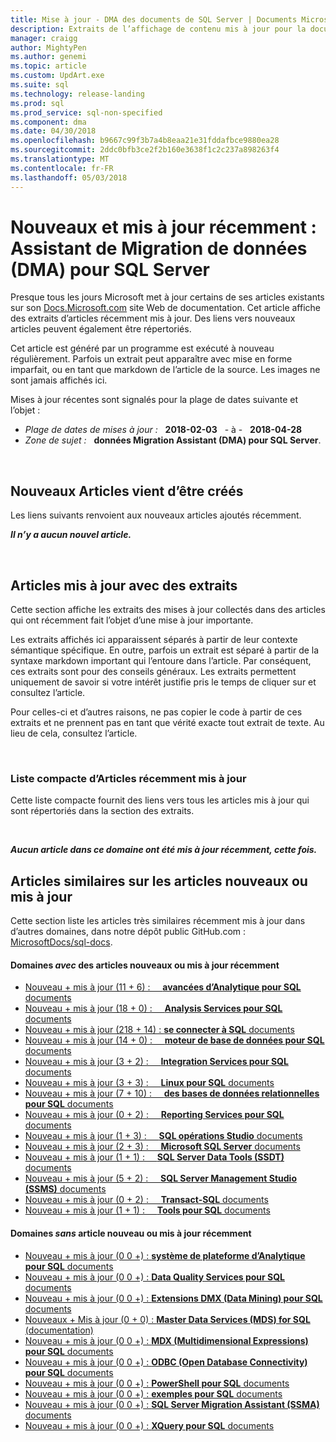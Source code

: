 ```yaml
---
title: Mise à jour - DMA des documents de SQL Server | Documents Microsoft
description: Extraits de l’affichage de contenu mis à jour pour la documentation récemment modifié, pour les données Migration Assistant (DMA) pour Microsoft SQL Server.
manager: craigg
author: MightyPen
ms.author: genemi
ms.topic: article
ms.custom: UpdArt.exe
ms.suite: sql
ms.technology: release-landing
ms.prod: sql
ms.prod_service: sql-non-specified
ms.component: dma
ms.date: 04/30/2018
ms.openlocfilehash: b9667c99f3b7a4b8eaa21e31fddafbce9880ea28
ms.sourcegitcommit: 2ddc0bfb3ce2f2b160e3638f1c2c237a898263f4
ms.translationtype: MT
ms.contentlocale: fr-FR
ms.lasthandoff: 05/03/2018
---
```

# <a name="new-and-recently-updated-data-migration-assistant-dma-for-sql-server"></a>Nouveaux et mis à jour récemment : Assistant de Migration de données (DMA) pour SQL Server



Presque tous les jours Microsoft met à jour certains de ses articles existants sur son [Docs.Microsoft.com](http://docs.microsoft.com/) site Web de documentation. Cet article affiche des extraits d’articles récemment mis à jour. Des liens vers nouveaux articles peuvent également être répertoriés.

Cet article est généré par un programme est exécuté à nouveau régulièrement. Parfois un extrait peut apparaître avec mise en forme imparfait, ou en tant que markdown de l’article de la source. Les images ne sont jamais affichés ici.

Mises à jour récentes sont signalés pour la plage de dates suivante et l’objet :



- *Plage de dates de mises à jour :* &nbsp; **2018-02-03** &nbsp; - à - &nbsp; **2018-04-28**
- *Zone de sujet :* &nbsp; **données Migration Assistant (DMA) pour SQL Server**.




&nbsp;

## <a name="new-articles-created-recently"></a>Nouveaux Articles vient d’être créés

Les liens suivants renvoient aux nouveaux articles ajoutés récemment.


***Il n’y a aucun nouvel article.***



&nbsp;

## <a name="updated-articles-with-excerpts"></a>Articles mis à jour avec des extraits

Cette section affiche les extraits des mises à jour collectés dans des articles qui ont récemment fait l’objet d’une mise à jour importante.

Les extraits affichés ici apparaissent séparés à partir de leur contexte sémantique spécifique. En outre, parfois un extrait est séparé à partir de la syntaxe markdown important qui l’entoure dans l’article. Par conséquent, ces extraits sont pour des conseils généraux. Les extraits permettent uniquement de savoir si votre intérêt justifie pris le temps de cliquer sur et consultez l’article.

Pour celles-ci et d’autres raisons, ne pas copier le code à partir de ces extraits et ne prennent pas en tant que vérité exacte tout extrait de texte. Au lieu de cela, consultez l’article.





&nbsp;

<a name="compactupdatedlist"/>

### <a name="compact-list-of-articles-updated-recently"></a>Liste compacte d’Articles récemment mis à jour

Cette liste compacte fournit des liens vers tous les articles mis à jour qui sont répertoriés dans la section des extraits.





&nbsp;

***Aucun article dans ce domaine ont été mis à jour récemment, cette fois.***




## <a name="similar-articles-about-new-or-updated-articles"></a>Articles similaires sur les articles nouveaux ou mis à jour

Cette section liste les articles très similaires récemment mis à jour dans d’autres domaines, dans notre dépôt public GitHub.com : [MicrosoftDocs/sql-docs](https://github.com/MicrosoftDocs/sql-docs/).



#### <a name="subject-areas-that-do-have-new-or-recently-updated-articles"></a>Domaines *avec* des articles nouveaux ou mis à jour récemment

- [Nouveau + mis à jour (11 + 6) : &nbsp; &nbsp; **avancées d’Analytique pour SQL** documents](../advanced-analytics/new-updated-advanced-analytics.md)
- [Nouveau + mis à jour (18 + 0) : &nbsp; &nbsp; **Analysis Services pour SQL** documents](../analysis-services/new-updated-analysis-services.md)
- [Nouveau + mis à jour (218 + 14) : **se connecter à SQL** documents](../connect/new-updated-connect.md)
- [Nouveau + mis à jour (14 + 0) : &nbsp; &nbsp; **moteur de base de données pour SQL** documents](../database-engine/new-updated-database-engine.md)
- [Nouveau + mis à jour (3 + 2) : &nbsp; &nbsp; **Integration Services pour SQL** documents](../integration-services/new-updated-integration-services.md)
- [Nouveau + mis à jour (3 + 3) : &nbsp; &nbsp; **Linux pour SQL** documents](../linux/new-updated-linux.md)
- [Nouveau + mis à jour (7 + 10) : &nbsp; &nbsp; **des bases de données relationnelles pour SQL** documents](../relational-databases/new-updated-relational-databases.md)
- [Nouveau + mis à jour (0 + 2) : &nbsp; &nbsp; **Reporting Services pour SQL** documents](../reporting-services/new-updated-reporting-services.md)
- [Nouveau + mis à jour (1 + 3) : &nbsp; &nbsp; **SQL opérations Studio** documents](../sql-operations-studio/new-updated-sql-operations-studio.md)
- [Nouveau + mis à jour (2 + 3) : &nbsp; &nbsp; **Microsoft SQL Server** documents](../sql-server/new-updated-sql-server.md)
- [Nouveau + mis à jour (1 + 1) : &nbsp; &nbsp; **SQL Server Data Tools (SSDT)** documents](../ssdt/new-updated-ssdt.md)
- [Nouveau + mis à jour (5 + 2) : &nbsp; &nbsp; **SQL Server Management Studio (SSMS)** documents](../ssms/new-updated-ssms.md)
- [Nouveau + mis à jour (0 + 2) : &nbsp; &nbsp; **Transact-SQL** documents](../t-sql/new-updated-t-sql.md)
- [Nouveau + mis à jour (1 + 1) : &nbsp; &nbsp; **Tools pour SQL** documents](../tools/new-updated-tools.md)



#### <a name="subject-areas-that-do-not-have-any-new-or-recently-updated-articles"></a>Domaines *sans* article nouveau ou mis à jour récemment

- [Nouveau + mis à jour (0 0 +) : **système de plateforme d’Analytique pour SQL** documents](../analytics-platform-system/new-updated-analytics-platform-system.md)
- [Nouveau + mis à jour (0 0 +) : **Data Quality Services pour SQL** documents](../data-quality-services/new-updated-data-quality-services.md)
- [Nouveau + mis à jour (0 0 +) : **Extensions DMX (Data Mining) pour SQL** documents](../dmx/new-updated-dmx.md)
- [Nouveaux + Mis à jour (0 + 0) : **Master Data Services (MDS) for SQL** (documentation)](../master-data-services/new-updated-master-data-services.md)
- [Nouveau + mis à jour (0 0 +) : **MDX (Multidimensional Expressions) pour SQL** documents](../mdx/new-updated-mdx.md)
- [Nouveau + mis à jour (0 0 +) : **ODBC (Open Database Connectivity) pour SQL** documents](../odbc/new-updated-odbc.md)
- [Nouveau + mis à jour (0 0 +) : **PowerShell pour SQL** documents](../powershell/new-updated-powershell.md)
- [Nouveau + mis à jour (0 0 +) : **exemples pour SQL** documents](../samples/new-updated-samples.md)
- [Nouveau + mis à jour (0 0 +) : **SQL Server Migration Assistant (SSMA)** documents](../ssma/new-updated-ssma.md)
- [Nouveau + mis à jour (0 0 +) : **XQuery pour SQL** documents](../xquery/new-updated-xquery.md)

